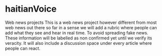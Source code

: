 # haitianVoice
Web news projects
This is a web news project however different from most web news out there so far in a sense we will add a rubric where people can add what they see and hear in real time. To avoid spreading fake news. These information will be labelled as non confirmed yet until we verify its veracity. It will also include a discussion space under every article where people can react.  
